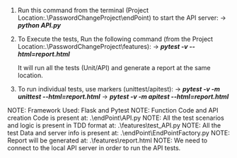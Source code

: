1. Run this command from the terminal (Project Location:.\PasswordChangeProject\endPoint) to start the API server:
->   **_python API.py_**


2. To Execute the tests, Run the following command (from the Project Location:.\PasswordChangeProject\features):
->   **_pytest -v --html=report.html_**

    It will run all the tests (Unit/API) and generate a report at the same location.


3. To run individual tests, use markers (unittest/apitest):
->   **_pytest -v -m unittest --html=report.html_**
->   **_pytest -v -m apitest --html=report.html_**


NOTE: Framework Used: Flask and Pytest
NOTE: Function Code and API creation Code is present at: .\endPoint\API.py
NOTE: All the test scenarios and logic is present in TDD format at: .\features\test_API.py
NOTE: All the test Data and server info is present at: .\endPoint\EndPointFactory.py
NOTE: Report will be generated at: .\features\report.html
NOTE: We need to connect to the local API server in order to run the API tests.
